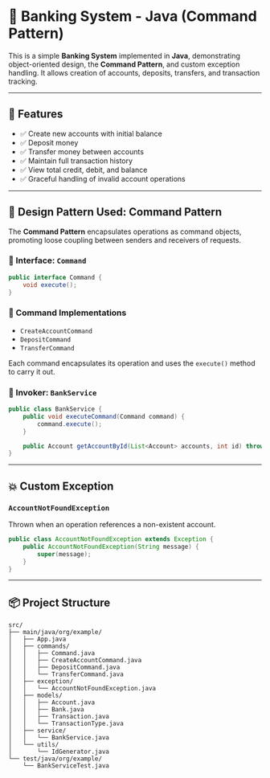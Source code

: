 # 🏦 Banking System - Java (Command Pattern)

This is a simple **Banking System** implemented in **Java**, demonstrating object-oriented design, the **Command Pattern**, and custom exception handling. It allows creation of accounts, deposits, transfers, and transaction tracking.

---

## 📌 Features

- ✅ Create new accounts with initial balance
- ✅ Deposit money
- ✅ Transfer money between accounts
- ✅ Maintain full transaction history
- ✅ View total credit, debit, and balance
- ✅ Graceful handling of invalid account operations

---

## 🧠 Design Pattern Used: Command Pattern

The **Command Pattern** encapsulates operations as command objects, promoting loose coupling between senders and receivers of requests.

### 🔹 Interface: `Command`

```java
public interface Command {
    void execute();
}
```

### 🔹 Command Implementations

- `CreateAccountCommand`
- `DepositCommand`
- `TransferCommand`

Each command encapsulates its operation and uses the `execute()` method to carry it out.

### 🔹 Invoker: `BankService`

```java
public class BankService {
    public void executeCommand(Command command) {
        command.execute();
    }

    public Account getAccountById(List<Account> accounts, int id) throws AccountNotFoundException { ... }
}
```

---

## 💥 Custom Exception

### `AccountNotFoundException`

Thrown when an operation references a non-existent account.

```java
public class AccountNotFoundException extends Exception {
    public AccountNotFoundException(String message) {
        super(message);
    }
}
```

---

## 📦 Project Structure

```
src/
├── main/java/org/example/
│   ├── App.java
│   ├── commands/
│   │   ├── Command.java
│   │   ├── CreateAccountCommand.java
│   │   ├── DepositCommand.java
│   │   └── TransferCommand.java
│   ├── exception/
│   │   └── AccountNotFoundException.java
│   ├── models/
│   │   ├── Account.java
│   │   ├── Bank.java
│   │   ├── Transaction.java
│   │   └── TransactionType.java
│   ├── service/
│   │   └── BankService.java
│   └── utils/
│       └── IdGenerator.java
└── test/java/org/example/
    └── BankServiceTest.java
```
